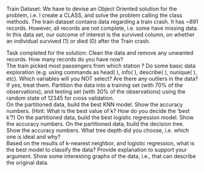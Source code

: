 Train Dataset: 
We have to devise an Object Oriented solution for the problem, i.e. I create a CLASS, and solve the problem calling the class methods. 
The train dataset contains data regarding a train crash. It has ~891 records. However, all records are not complete, i.e. some have missing data. 
In this data set, our outcome of interest is the survived column, on whether an individual survived (1) or died (0) after the Train crash.  

Task completed for the solution: 
Clean the data and remove any unwanted records. How many records do you have now?  
The train picked most passengers from which station ? 
Do some basic data exploration (e.g. using commands as head( ), info( ), describe( ), nunique( ), etc). Which variables will you NOT select? 
Are there any outliers in the data? If yes, treat them. 
Partition the data into a training set (with 70% of the observations), and testing set (with 30% of the observations) using the random state of 12345 for cross validation.    
On the partitioned data, build the best KNN model. Show the accuracy numbers. (Hint: What is the best value of k? How do you decide the ‘best k’?) 
On the partitioned data, build the best logistic regression model. Show the accuracy numbers.
On the partitioned data, build the decision tree. Show the accuracy numbers. What tree depth did you choose, i.e. which one is ideal and why?  
Based on the results of k-nearest neighbor, and logistic regression, what is the best model to classify the data? Provide explanation to support your argument. 
Show some interesting graphs of the data, i.e., that can describe the original data.  
